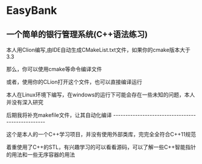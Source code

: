 # EasyBank
一个简单的银行管理系统(C++语法练习)
--------------------------------------------------
<p>本人用Clion编写,由IDE自动生成CMakeList.txt文件，如果你的cmake版本大于3.3
<p>那么，你可以使用cmake等命令编译文件
<p>或者，使用你的CLion打开这个文件，也可以直接编译运行
<p>本人在Linux环境下编写，在windows的运行下可能会存在一些未知的问题，本人并没有深入研究
<p>后期我将补充makefile文件，让其自动化编译
--------------------------------------------------
<p>这个是本人的一个C++学习项目，并没有使用外部类库，完完全全符合C++11规范
<p>着重使用了C++的STL，有兴趣学习的可以看看源码，可以了解一些C++智能指针的用法和一些无序容器的用法
